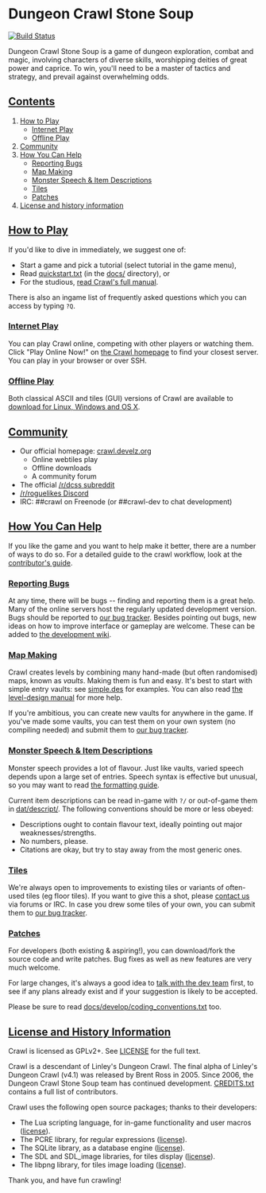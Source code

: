 # Dungeon Crawl Stone Soup

[![Build Status](https://travis-ci.org/srvanmeter87/crawl-anadorath.svg?branch=master)](https://travis-ci.org/srvanmeter87/crawl-anadorath)

Dungeon Crawl Stone Soup is a game of dungeon exploration, combat and magic, involving characters of diverse skills, worshipping deities of great power and caprice. To win, you'll need to be a master of tactics and strategy, and prevail against overwhelming odds.

## [Contents](#contents)

1. [How to Play](#how-to-play)
    * [Internet Play](#internet-play)
    * [Offline Play](#offline-play)
2. [Community](#community)
3. [How You Can Help](#how-you-can-help)
    * [Reporting Bugs](#reporting-bugs)
    * [Map Making](#map-making)
    * [Monster Speech & Item Descriptions](#monster-speech-&-item-descriptions)
    * [Tiles](#tiles)
    * [Patches](#patches)
4. [License and history information](#license-and-history-information)

## [How to Play](#contents)

If you'd like to dive in immediately, we suggest one of:

* Start a game and pick a tutorial (select tutorial in the game menu),
* Read [quickstart.txt](crawl-ref/docs/quickstart.txt) (in the [docs/](crawl-ref/docs/) directory), or
* For the studious, [read Crawl's full manual](crawl-ref/docs/crawl_manual.rst).

There is also an ingame list of frequently asked questions which you can access by typing
`?Q`.

### [Internet Play](#contents)

You can play Crawl online, competing with other players or watching them. Click "Play Online Now!" on [the Crawl homepage](https://crawl.develz.org/) to find your closest server. You can play in your browser or over SSH.

### [Offline Play](#contents)

Both classical ASCII and tiles (GUI) versions of Crawl are available to [download for Linux, Windows and OS X](https://crawl.develz.org/download.htm).

## [Community](#contents)

* Our official homepage: [crawl.develz.org](https://crawl.develz.org/)
  * Online webtiles play
  * Offline downloads
  * A community forum
* The official [/r/dcss subreddit](https://www.reddit.com/r/dcss/)
* [/r/roguelikes Discord](https://discord.gg/S5F2H32)
* IRC: ##crawl on Freenode (or ##crawl-dev to chat development)

## [How You Can Help](#contents)

If you like the game and you want to help make it better, there are a number
of ways to do so. For a detailed guide to the crawl workflow, look at
the [contributor's guide](crawl-ref/docs/develop/contribution-process.md).

### [Reporting Bugs](#contents)

At any time, there will be bugs -- finding and reporting them is a great help.
Many of the online servers host the regularly updated development version. Bugs
should be reported to [our bug tracker](https://crawl.develz.org/mantis/). Besides pointing out bugs, new ideas on how to improve interface or gameplay are welcome. These can be added to [the development wiki](https://crawl.develz.org/wiki/).

### [Map Making](#contents)

Crawl creates levels by combining many hand-made (but often randomised) maps, known as *vaults*. Making them is fun and
easy. It's best to start with simple entry vaults: see [simple.des](crawl-ref/source/dat/des/arrival/simple.des) for examples. You can also read [the level-design manual](crawl-ref/docs/develop/levels/introduction.txt) for more help.

If you're ambitious, you can create new vaults for anywhere in the game. If you've
made some vaults, you can test them on your own system (no compiling needed) and
submit them to [our bug tracker](https://crawl.develz.org/mantis/).

### [Monster Speech & Item Descriptions](#contents)

Monster speech provides a lot of flavour. Just like vaults, varied speech depends
upon a large set of entries. Speech syntax is effective but unusual, so you may want to read [the formatting guide](crawl-ref/docs/develop/monster_speech.txt).

Current item descriptions can be read in-game with `?/` or out-of-game
them in [dat/descript/](crawl-ref/source/dat/descript/). The following conventions should be more or less obeyed:

* Descriptions ought to contain flavour text, ideally pointing out major weaknesses/strengths.
* No numbers, please.
* Citations are okay, but try to stay away from the most generic ones.

### [Tiles](#contents)

We're always open to improvements to existing tiles or variants of often-used tiles (eg floor tiles). If you want to give this a shot, please [contact us](#community) via forums or IRC. In case you drew some tiles of your own, you can submit them to [our bug tracker](https://crawl.develz.org/mantis/).

### [Patches](#contents)

For developers (both existing & aspiring!), you can download/fork the source code and write patches. Bug fixes as well as new features are very much welcome.

For large changes, it's always a good idea to [talk with the dev team](#community) first, to see if any plans already exist and if your suggestion is likely to be accepted.

Please be sure to read [docs/develop/coding_conventions.txt](crawl-ref/docs/develop/coding_conventions.txt) too.

## [License and History Information](#contents)

Crawl is licensed as GPLv2+. See [LICENSE](LICENSE) for the full text.

Crawl is a descendant of Linley's Dungeon Crawl. The final alpha of Linley's Dungeon Crawl (v4.1) was released by Brent Ross in 2005. Since 2006, the Dungeon Crawl Stone Soup team has continued development. [CREDITS.txt](crawl-ref/CREDITS.txt) contains a full list of contributors.

Crawl uses the following open source packages; thanks to their developers:

* The Lua scripting language, for in-game functionality and user macros ([license](crawl-ref/docs/license/lualicense.txt)).
* The PCRE library, for regular expressions ([license](crawl-ref/docs/license/pcre_license.txt)).
* The SQLite library, as a database engine ([license](https://www.sqlite.org/copyright.html)).
* The SDL and SDL_image libraries, for tiles display ([license](crawl-ref/docs/license/lgpl.txt)).
* The libpng library, for tiles image loading ([license](crawl-ref/docs/license/libpng-LICENSE.txt)).

Thank you, and have fun crawling!
